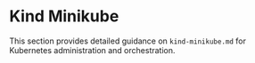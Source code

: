 # Kind Minikube

This section provides detailed guidance on `kind-minikube.md` for Kubernetes administration and orchestration.